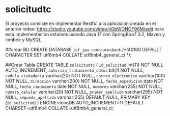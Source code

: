 # solicitudtc
El proyecto consiste en implementar Restful a la aplicacion creada en el anterior video: https://studio.youtube.com/video/nDbWONOF96M/edit  para esta implementacion estamos usando Java 17 con SpringBoo7 3.2,  Maven y lombok y MySQL


##crear BD
CREATE DATABASE `jsf_jpa_centaurosbank` /*!40100 DEFAULT CHARACTER SET utf8mb4 COLLATE utf8mb4_general_ci */;

##Crear Tabla
CREATE TABLE `solicitudtc` (
  `id_solicitud` int(11) NOT NULL AUTO_INCREMENT,
  `autoriza_tratamiento_datos` bit(1) NOT NULL,
  `cedula_ciudadania` varchar(20) NOT NULL,
  `correo_electronico` varchar(100) NOT NULL,
  `direccion` varchar(200) NOT NULL,
  `fecha_expedicion` date NOT NULL,
  `fecha_nacimiento` date NOT NULL,
  `nombres` varchar(255) NOT NULL,
  `numero_celular` varchar(20) NOT NULL,
  `primer_apellido` varchar(255) NOT NULL,
  `segundo_apellido` varchar(255) DEFAULT NULL,
  PRIMARY KEY (`id_solicitud`)
) ENGINE=InnoDB AUTO_INCREMENT=11 DEFAULT CHARSET=utf8mb4 COLLATE=utf8mb4_general_ci;

